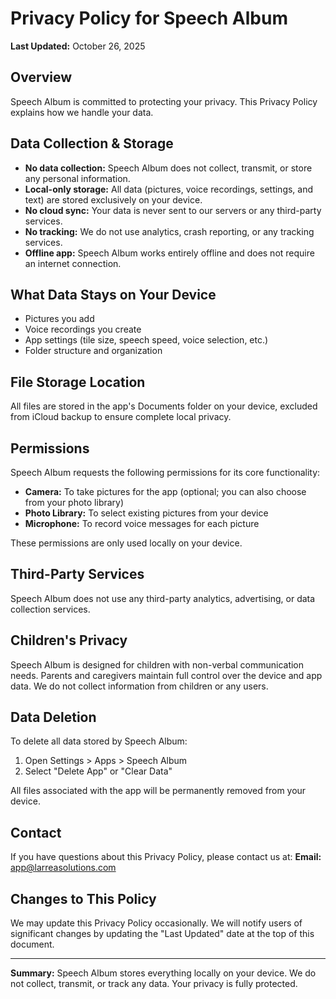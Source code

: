 # Privacy Policy for Speech Album

**Last Updated:** October 26, 2025

## Overview
Speech Album is committed to protecting your privacy. This Privacy Policy explains how we handle your data.

## Data Collection & Storage
- **No data collection:** Speech Album does not collect, transmit, or store any personal information.
- **Local-only storage:** All data (pictures, voice recordings, settings, and text) are stored exclusively on your device.
- **No cloud sync:** Your data is never sent to our servers or any third-party services.
- **No tracking:** We do not use analytics, crash reporting, or any tracking services.
- **Offline app:** Speech Album works entirely offline and does not require an internet connection.

## What Data Stays on Your Device
- Pictures you add
- Voice recordings you create
- App settings (tile size, speech speed, voice selection, etc.)
- Folder structure and organization

## File Storage Location
All files are stored in the app's Documents folder on your device, excluded from iCloud backup to ensure complete local privacy.

## Permissions
Speech Album requests the following permissions for its core functionality:
- **Camera:** To take pictures for the app (optional; you can also choose from your photo library)
- **Photo Library:** To select existing pictures from your device
- **Microphone:** To record voice messages for each picture

These permissions are only used locally on your device.

## Third-Party Services
Speech Album does not use any third-party analytics, advertising, or data collection services.

## Children's Privacy
Speech Album is designed for children with non-verbal communication needs. Parents and caregivers maintain full control over the device and app data. We do not collect information from children or any users.

## Data Deletion
To delete all data stored by Speech Album:
1. Open Settings > Apps > Speech Album
2. Select "Delete App" or "Clear Data"

All files associated with the app will be permanently removed from your device.

## Contact
If you have questions about this Privacy Policy, please contact us at:
**Email:** app@larreasolutions.com

## Changes to This Policy
We may update this Privacy Policy occasionally. We will notify users of significant changes by updating the "Last Updated" date at the top of this document.

---

**Summary:** Speech Album stores everything locally on your device. We do not collect, transmit, or track any data. Your privacy is fully protected.
